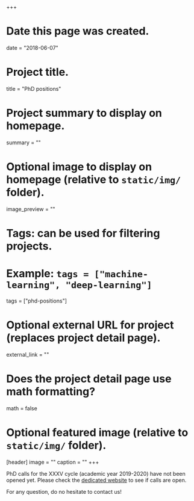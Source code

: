 +++
# Date this page was created.
date = "2018-06-07"

# Project title.
title = "PhD positions"

# Project summary to display on homepage.
summary = ""

# Optional image to display on homepage (relative to `static/img/` folder).
image_preview = ""

# Tags: can be used for filtering projects.
# Example: `tags = ["machine-learning", "deep-learning"]`
tags = ["phd-positions"]

# Optional external URL for project (replaces project detail page).
external_link = ""

# Does the project detail page use math formatting?
math = false

# Optional featured image (relative to `static/img/` folder).
[header]
image = ""
caption = ""
+++

PhD calls for the XXXV cycle (academic year 2019-2020) have not been opened yet. Please check the <a href="https://www.unipd.it/en/node/1053">dedicated website</a> to see if calls are open.

For any question, do no hesitate to contact us!
